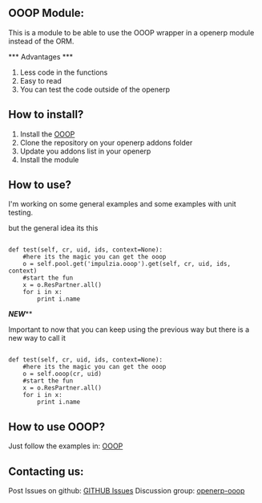 OOOP Module:
--------------------

This is a module to be able to use the OOOP wrapper in a openerp module instead of
the ORM.


*** Advantages ***

1. Less code in the functions
2. Easy to read 
3. You can test the code outside of the openerp


How to install?
---------------------------

1. Install the [OOOP](http://github.com/lasarux/ooop)
2. Clone the repository on your openerp addons folder
3. Update you addons list in your openerp
4. Install the module

How to use?
--------------------
I'm working on some general examples and some examples with unit testing.

but the general idea its this

<pre><code>
def test(self, cr, uid, ids, context=None):
	#here its the magic you can get the ooop
	o = self.pool.get('impulzia.ooop').get(self, cr, uid, ids, context) 
	#start the fun
	x = o.ResPartner.all()
	for i in x:
    	print i.name <http://i.name> <http://i.name>
</code></pre>

***NEW*****

Important to now that you can keep using the previous way but
there is a new way to call it

<pre><code>
def test(self, cr, uid, ids, context=None):
	#here its the magic you can get the ooop
	o = self.ooop(cr, uid) 
	#start the fun
	x = o.ResPartner.all()
	for i in x:
    	print i.name <http://i.name> <http://i.name>
</code></pre>


How to use OOOP?
--------------------

Just follow the examples in: [OOOP](http://github.com/lasarux/ooop)

Contacting us:
--------------------

Post Issues on github: [GITHUB Issues](http://github.com/argami/ooop_module/issues)
Discussion group:  [openerp-ooop](http://groups.google.es/group/openerp-ooop?hl=en&pli=1)


